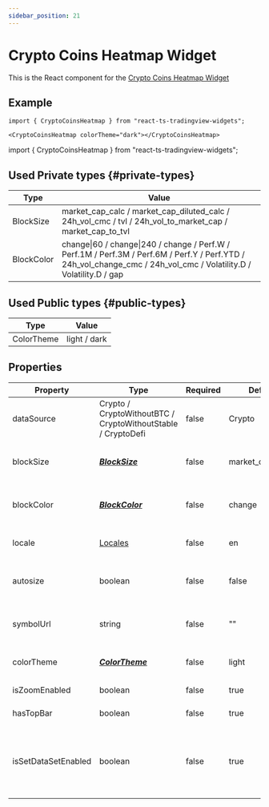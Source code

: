 ```yaml
---
sidebar_position: 21
---
```


# Crypto Coins Heatmap Widget

This is the React component for the [Crypto Coins Heatmap Widget](https://www.tradingview.com/widget/crypto-coins-heatmap/)

## Example

```
import { CryptoCoinsHeatmap } from "react-ts-tradingview-widgets";

<CryptoCoinsHeatmap colorTheme="dark"></CryptoCoinsHeatmap>
```

import { CryptoCoinsHeatmap } from "react-ts-tradingview-widgets";

<CryptoCoinsHeatmap colorTheme="dark"></CryptoCoinsHeatmap>

## Used Private types {#private-types}

| Type       | Value                                                                                                                                                                       |
| ---------- | --------------------------------------------------------------------------------------------------------------------------------------------------------------------------- |
| BlockSize  | market_cap_calc / market_cap_diluted_calc / 24h_vol_cmc / tvl / 24h_vol_to_market_cap / market_cap_to_tvl                                                                   |
| BlockColor | change&vert;60 / change&vert;240 / change / Perf.W / Perf.1M / Perf.3M / Perf.6M / Perf.Y / Perf.YTD / 24h_vol_change_cmc / 24h_vol_cmc / Volatility.D / Volatility.D / gap |

## Used Public types {#public-types}

| Type       | Value        |
| ---------- | ------------ |
| ColorTheme | light / dark |

## Properties

| Property            | Type                                                         | Required | Default          | Description                                                           |
| ------------------- | ------------------------------------------------------------ | -------- | ---------------- | --------------------------------------------------------------------- |
| dataSource          | Crypto / CryptoWithoutBTC / CryptoWithoutStable / CryptoDefi | false    | Crypto           | Default dataSource                                                    |
| blockSize           | [_**BlockSize**_](#private-types)                            | false    | market_cap_basic | Size of the blocks in the heatmap                                     |
| blockColor          | [_**BlockColor**_](#private-types)                           | false    | change           | Color of the blocks in the heatmap                                    |
| locale              | [Locales](../types/Locales.md)                               | false    | en               | Sets the default locale                                               |
| autosize            | boolean                                                      | false    | false            | Sets the width and height to 100%                                     |
| symbolUrl           | string                                                       | false    | ""               | Make widget redirect to symbol url                                    |
| colorTheme          | [_**ColorTheme**_](#public-types)                            | false    | light            | Sets the default theme                                                |
| isZoomEnabled       | boolean                                                      | false    | true             | Enables zoom                                                          |
| hasTopBar           | boolean                                                      | false    | true             | Enables top bar                                                       |
| isSetDataSetEnabled | boolean                                                      | false    | true             | Enables set data set button. Can only be enabled if hasTopBar is true |
